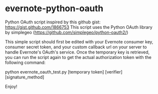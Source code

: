 evernote-python-oauth
=====================

Python OAuth script inspired by this github gist: https://gist.github.com/1866753
This script uses the Python OAuth library by simplegeo (https://github.com/simplegeo/python-oauth2/)

This simple script should first be edited with your Evernote consumer key, consumer secret token, and your custom callback url on your server to handle Evernote's OAuth's service. Once the temporary key is retrieved, you can run the script again to get the actual authorization token with the following command:

python evernote_oauth_test.py [temporary token] [verifier] [signature_method]

Enjoy!